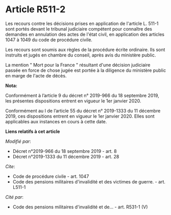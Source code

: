 # Article R511-2

Les recours contre les décisions prises en application de l'article L. 511-1 sont portés devant le tribunal judiciaire
compétent pour connaître des demandes en annulation des actes de l'état civil, en application des articles 1047 à 1049 du
code de procédure civile.

Les recours sont soumis aux règles de la procédure écrite ordinaire. Ils sont instruits et jugés en chambre du conseil, après
avis du ministère public.

La mention " Mort pour la France " résultant d'une décision judiciaire passée en force de chose jugée est portée à la
diligence du ministère public en marge de l'acte de décès.

**Nota:**

Conformément à l’article 9 du décret n° 2019-966 du 18 septembre 2019, les présentes dispositions entrent en vigueur le 1er
janvier 2020.

Conformément au I de l’article 55 du décret n° 2019-1333 du 11 décembre 2019, ces dispositions entrent en vigueur le 1er
janvier 2020. Elles sont applicables aux instances en cours à cette date.

**Liens relatifs à cet article**

_Modifié par_:

  - Décret n°2019-966 du 18 septembre 2019 - art. 8
  - Décret n°2019-1333 du 11 décembre 2019 - art. 28

_Cite_:

  - Code de procédure civile - art. 1047
  - Code des pensions militaires d'invalidité et des victimes de guerre. - art. L511-1

_Cité par_:

  - Code des pensions militaires d'invalidité et de... - art. R531-1 (V)
